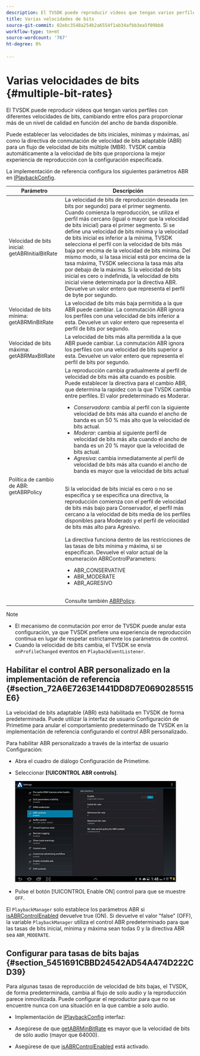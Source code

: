```yaml
---
description: El TVSDK puede reproducir vídeos que tengan varios perfiles con diferentes velocidades de bits, cambiando entre ellos para proporcionar más de un nivel de calidad en función del ancho de banda disponible.
title: Varias velocidades de bits
source-git-commit: 02ebc3548a254b2a6554f1ab34afbb3ea5f09bb8
workflow-type: tm+mt
source-wordcount: '767'
ht-degree: 0%

---
```


# Varias velocidades de bits {#multiple-bit-rates}

El TVSDK puede reproducir vídeos que tengan varios perfiles con diferentes velocidades de bits, cambiando entre ellos para proporcionar más de un nivel de calidad en función del ancho de banda disponible.

Puede establecer las velocidades de bits iniciales, mínimas y máximas, así como la directiva de conmutación de velocidad de bits adaptable (ABR) para un flujo de velocidad de bits múltiple (MBR). TVSDK cambia automáticamente a la velocidad de bits que proporciona la mejor experiencia de reproducción con la configuración especificada.

La implementación de referencia configura los siguientes parámetros ABR en [IPlaybackConfig](https://help.adobe.com/en_US/primetime/api/reference_implementation/android/javadoc/com/adobe/primetime/reference/config/IPlaybackConfig.html).

| Parámetro | Descripción |
|--- |--- |
| Velocidad de bits inicial: getABRInitialBitRate | La velocidad de bits de reproducción deseada (en bits por segundo) para el primer segmento. Cuando comienza la reproducción, se utiliza el perfil más cercano (igual o mayor que la velocidad de bits inicial) para el primer segmento.  Si se define una velocidad de bits mínima y la velocidad de bits inicial es inferior a la mínima, TVSDK selecciona el perfil con la velocidad de bits más baja por encima de la velocidad de bits mínima. Del mismo modo, si la tasa inicial está por encima de la tasa máxima, TVSDK selecciona la tasa más alta por debajo de la máxima. Si la velocidad de bits inicial es cero o indefinida, la velocidad de bits inicial viene determinada por la directiva ABR.  Devuelve un valor entero que representa el perfil de byte por segundo. |
| Velocidad de bits mínima: getABRMinBitRate | La velocidad de bits más baja permitida a la que ABR puede cambiar. La conmutación ABR ignora los perfiles con una velocidad de bits inferior a esta. Devuelve un valor entero que representa el perfil de bits por segundo. |
| Velocidad de bits máxima: getABRMaxBitRate | La velocidad de bits más alta permitida a la que ABR puede cambiar. La conmutación ABR ignora los perfiles con una velocidad de bits superior a esta. Devuelve un valor entero que representa el perfil de bits por segundo. |
| Política de cambio de ABR: getABRPolicy | La reproducción cambia gradualmente al perfil de velocidad de bits más alta cuando es posible. Puede establecer la directiva para el cambio ABR, que determina la rapidez con la que TVSDK cambia entre perfiles. El valor predeterminado es Moderar. <ul><li>*Conservadora*: cambia al perfil con la siguiente velocidad de bits más alta cuando el ancho de banda es un 50 % más alto que la velocidad de bits actual. </li><li>*Moderar*: cambia al siguiente perfil de velocidad de bits más alta cuando el ancho de banda es un 20 % mayor que la velocidad de bits actual.</li><li>*Agresiva*: cambia inmediatamente al perfil de velocidad de bits más alta cuando el ancho de banda es mayor que la velocidad de bits actual</li></ul><br/>Si la velocidad de bits inicial es cero o no se especifica y se especifica una directiva, la reproducción comienza con el perfil de velocidad de bits más bajo para Conservador, el perfil más cercano a la velocidad de bits media de los perfiles disponibles para Moderado y el perfil de velocidad de bits más alto para Agresivo.<br/><br/>La directiva funciona dentro de las restricciones de las tasas de bits mínima y máxima, si se especifican.  Devuelve el valor actual de la enumeración ABRControlParameters: <ul><li>ABR_CONSERVATIVE</li><li>ABR_MODERATE </li><li>ABR_AGRESIVO</li></ul><br>Consulte también [ABRPolicy](https://help.adobe.com/en_US/primetime/api/psdk/javadoc/com/adobe/mediacore/ABRControlParameters.ABRPolicy.html). |

>[!NOTE]
>
>* El mecanismo de conmutación por error de TVSDK puede anular esta configuración, ya que TVSDK prefiere una experiencia de reproducción continua en lugar de respetar estrictamente los parámetros de control.
>* Cuando la velocidad de bits cambia, el TVSDK se envía `onProfileChanged` eventos en `PlaybackEventListener`.

## Habilitar el control ABR personalizado en la implementación de referencia {#section_72A6E7263E1441DD8D7E0690285515E6}

La velocidad de bits adaptable (ABR) está habilitada en TVSDK de forma predeterminada. Puede utilizar la interfaz de usuario Configuración de Primetime para anular el comportamiento predeterminado de TVSDK en la implementación de referencia configurando el control ABR personalizado.

Para habilitar ABR personalizado a través de la interfaz de usuario Configuración:

* Abra el cuadro de diálogo Configuración de Primetime.
* Seleccionar **[!UICONTROL ABR controls]**.

  ![](assets/abr-configuration.jpg)

* Pulse el botón [!UICONTROL Enable ON] control para que se muestre `OFF`.

El `PlaybackManager` solo establece los parámetros ABR si [isABRControlEnabled](https://help.adobe.com/en_US/primetime/api/reference_implementation/android/javadoc/com/adobe/primetime/reference/config/IPlaybackConfig.html) devuelve true (ON). Si devuelve el valor &quot;false&quot; (OFF), la variable `PlaybackManager` utiliza el control ABR predeterminado para que las tasas de bits inicial, mínima y máxima sean todas 0 y la directiva ABR sea `ABR_MODERATE`.

## Configurar para tasas de bits bajas {#section_5451691CBBD24542AD54A474D222CD39}

Para algunas tasas de reproducción de velocidad de bits bajas, el TVSDK, de forma predeterminada, cambia al flujo de solo audio y la reproducción parece inmovilizada. Puede configurar el reproductor para que no se encuentre nunca con una situación en la que cambie a solo audio.

* Implementación de [IPlaybackConfig](https://help.adobe.com/en_US/primetime/api/reference_implementation/android/javadoc/com/adobe/primetime/reference/config/IPlaybackConfig.html) interfaz:

* Asegúrese de que [getABRMinBitRate](https://help.adobe.com/en_US/primetime/api/reference_implementation/android/javadoc/com/adobe/primetime/reference/config/IPlaybackConfig.html#getABRMinBitRate()) es mayor que la velocidad de bits de sólo audio (mayor que 64000).
* Asegúrese de que [isABRControlEnabled](https://help.adobe.com/en_US/primetime/api/reference_implementation/android/javadoc/com/adobe/primetime/reference/config/IPlaybackConfig.html#isABRControlEnabled()) está activado.

